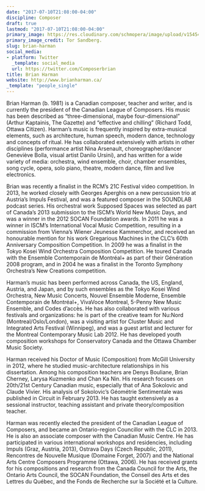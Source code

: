 ```yaml
---
date: "2017-07-10T21:08:00-04:00"
discipline: Composer
draft: true
lastmod: "2017-07-10T21:08:00-04:00"
primary_image: https://res.cloudinary.com/schmopera/image/upload/v1545409169/media/webhook-uploads/1499735212308/2017-07-08---Brian-Harman.jpg.jpg
primary_image_credit: Tor Sandberg.
slug: brian-harman
social_media:
- platform: Twitter
  _template: social_media
  url: https://twitter.com/Composerbrian
title: Brian Harman
website: http://www.brianharman.ca/
_template: "people_single"
---
```


Brian Harman (b. 1981) is a Canadian composer, teacher and writer, and is currently the president of the Canadian League of Composers. His music has been described as “three-dimensional, maybe four-dimensional” (Arthur Kaptainis, The Gazette) and “effective and chilling” (Richard Todd, Ottawa Citizen). Harman’s music is frequently inspired by extra-musical elements, such as architecture, human speech, modern dance, technology and concepts of ritual. He has collaborated extensively with artists in other disciplines (performance artist Nina Arsenault, choreographer/dancer Geneviève Bolla, visual artist Danilo Ursini), and has written for a wide variety of media: orchestra, wind ensemble, choir, chamber ensembles, song cycle, opera, solo piano, theatre, modern dance, film and live electronics.

Brian was recently a finalist in the RCM’s 21C Festival video competition. In 2013, he worked closely with Georges Aperghis on a new percussion trio at Austria’s Impuls Festival, and was a featured composer in the SOUNDLAB podcast series. His orchestral work Supposed Spaces was selected as part of Canada’s 2013 submission to the ISCM’s World New Music Days, and was a winner in the 2012 SOCAN Foundation awards. In 2011 he was a winner in ISCM’s International Vocal Music Competition, resulting in a commission from Vienna’s Wiener Jeunesse Kammerchor, and received an honourable mention for his work Gregarious Machines in the CLC’s 60th Anniversary Composition Competition. In 2009 he was a finalist in the Tokyo Kosei Wind Orchestra Composition Competition. He toured Canada with the Ensemble Contemporain de Montréal+ as part of their Génération 2008 program, and in 2004 he was a finalist in the Toronto Symphony Orchestra’s New Creations competition.

Harman’s music has been performed across Canada, the US, England, Austria, and Japan, and by such ensembles as the Tokyo Kosei Wind Orchestra, New Music Concerts, Nouvel Ensemble Moderne, Ensemble Contemporain de Montréal+, VivaVoce Montreal, 5-Penny New Music Ensemble, and Codes d’accès. He has also collaborated with various festivals and organizations: he is part of the creative team for Nu:Nord (Montreal/Oslo/London), was a visiting artist for Cluster Music and Integrated Arts Festival (Winnipeg), and was a guest artist and lecturer for the Montreal Contemporary Music Lab 2012. He has developed youth composition workshops for Conservatory Canada and the Ottawa Chamber Music Society.

Harman received his Doctor of Music (Composition) from McGill University in 2012, where he studied music-architecture relationships in his dissertation. Among his composition teachers are Denys Bouliane, Brian Cherney, Larysa Kuzmenko and Chan Ka Nin. His research focuses on 20th/21st Century Canadian music, especially that of Ana Sokolovic and Claude Vivier. His analysis of Sokolovic’s Géométrie Sentimentale was published in Circuit in February 2013. He has taught extensively as a sessional instructor, teaching assistant and private theory/composition teacher.

Harman was recently elected the president of the Canadian League of Composers, and became an Ontario-region Councillor with the CLC in 2013. He is also an associate composer with the Canadian Music Centre. He has participated in various international workshops and residencies, including Impuls (Graz, Austria, 2013), Ostrava Days (Czech Republic, 2011), Rencontres de Nouvelle Musique (Domaine Forget, 2007) and the National Arts Centre Composers Programme (Ottawa, 2006). He has received grants for his compositions and research from the Canada Council for the Arts, the Ontario Arts Council, the SOCAN Foundation, the Conseil des Arts et des Lettres du Québec, and the Fonds de Recherche sur la Société et la Culture.

